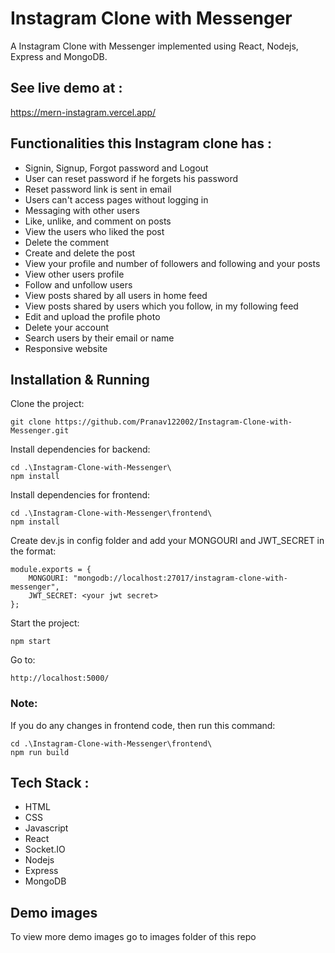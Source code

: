 # Instagram Clone with Messenger

A Instagram Clone with Messenger implemented using React, Nodejs, Express and MongoDB.

## See live demo at :
https://mern-instagram.vercel.app/

## Functionalities this Instagram clone has :

- Signin, Signup, Forgot password and Logout
- User can reset password if he forgets his password
- Reset password link is sent in email
- Users can't access pages without logging in
- Messaging with other users
- Like, unlike, and comment on posts
- View the users who liked the post
- Delete the comment
- Create and delete the post
- View your profile and number of followers and following and your posts
- View other users profile
- Follow and unfollow users
- View posts shared by all users in home feed
- View posts shared by users which you follow, in my following feed
- Edit and upload the profile photo
- Delete your account
- Search users by their email or name
- Responsive website

## Installation & Running

Clone the project:

```
git clone https://github.com/Pranav122002/Instagram-Clone-with-Messenger.git
```

Install dependencies for backend:

```
cd .\Instagram-Clone-with-Messenger\
npm install
```

Install dependencies for frontend:

```
cd .\Instagram-Clone-with-Messenger\frontend\
npm install
```

Create dev.js in config folder and add your MONGOURI and JWT_SECRET in the format:

```
module.exports = {
    MONGOURI: "mongodb://localhost:27017/instagram-clone-with-messenger",
    JWT_SECRET: <your jwt secret>
};

```

Start the project:

```
npm start
```

Go to:

```
http://localhost:5000/
```

### Note:

If you do any changes in frontend code, then run this command:

```
cd .\Instagram-Clone-with-Messenger\frontend\
npm run build
```

## Tech Stack :

- HTML
- CSS
- Javascript
- React
- Socket.IO
- Nodejs
- Express
- MongoDB

## Demo images

To view more demo images go to images folder of this repo
